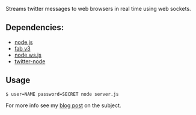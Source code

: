 Streams twitter messages to web browsers in real time using web sockets.

## Dependencies:

* [node.js][1]
* [fab v3][2]
* [node.ws.js][3]
* [twitter-node][4]

## Usage

    $ user=NAME password=SECRET node server.js

For more info see my [blog post][5] on the subject.

[1]: http://github.com/ry/node
[2]: http://github.com/jed/fab/tree/v3
[3]: http://github.com/ncr/node.ws.js
[4]: http://github.com/technoweenie/twitter-node
[5]: http://zackhobson.com/2010/03/28/node-js-and-web-sockets.html



